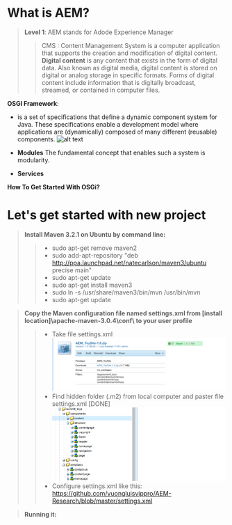 # What is AEM?
> **Level 1**: AEM stands for Adode Experience Manager
>> CMS : Content Management System is a computer application that supports the creation and modification of digital content. **Digital content** is any content that exists in the form of digital data. Also known as digital media, digital content is stored on digital or analog storage in specific formats. Forms of digital content include information that is digitally broadcast, streamed, or contained in computer files.

**OSGI Framework**: 
- is a set of specifications that define a dynamic component system for Java. These specifications enable a development model where applications are (dynamically) composed of many different (reusable) components. 
![alt text](https://github.com/vuongluisvippro/AEM-Research/blob/master/1.png)

- **Modules** The fundamental concept that enables such a system is modularity.
- **Services** 

**How To Get Started With OSGi?**

# Let's get started with new project

> **Install Maven 3.2.1 on Ubuntu by command line:**
>> - sudo apt-get remove maven2
>> - sudo add-apt-repository "deb http://ppa.launchpad.net/natecarlson/maven3/ubuntu precise main"
>> - sudo apt-get update
>> - sudo apt-get install maven3
>> - sudo ln -s /usr/share/maven3/bin/mvn /usr/bin/mvn
>> - sudo apt-get update

> **Copy the Maven configuration file named settings.xml from [install location]\apache-maven-3.0.4\conf\ to your user profile**
>> - Take file settings.xml
![alt text](https://github.com/vuongluisvippro/AEM-Research/blob/master/cq1.png)
>> - Find hidden folder (.m2) from local computer and paster file settings.xml [DONE]
![alt text](https://github.com/vuongluisvippro/AEM-Research/blob/master/cq2.png)
>> - Configure settings.xml like this: 
https://github.com/vuongluisvippro/AEM-Research/blob/master/settings.xml

> **Running it:** 
>> 



